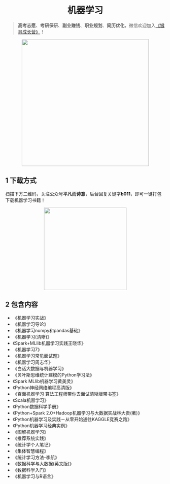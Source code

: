 <h1 align="center">机器学习</h1>

> **高考志愿**、**考研保研**、**副业赚钱**、**职业规划**、**简历优化**，微信欢迎加入[《猴哥成长营》](https://www.yuque.com/jackpop/ulig5a/srnochggbsa2eltw?singleDoc#)！

<p align="center">
    <img src="https://s11.ax1x.com/2023/12/23/pi7qxU0.md.jpg" height="400"></img>
</p>

## 1 下载方式

扫描下方二维码，关注公众号**平凡而诗意**，后台回复关键字**b011**，即可一键打包下载机器学习书籍！

<p align="center">
    <img src="https://s1.ax1x.com/2022/07/10/jsCAdH.jpg" width="260" height="260"></img>
</p>

## 2 包含内容

- 《机器学习实战》
- 《机器学习导论》
- 《机器学习numpy和pandas基础》
- 《机器学习(清晰)》
- 《Spark+MLlib机器学习实践王晓华》
- 《机器学习7》
- 《机器学习常见面试题》
- 《机器学习周志华》
- 《白话大数据与机器学习》
- 《贝叶斯思维统计建模的Python学习法》
- 《Spark MLlib机器学习黄美灵》
- 《Python神经网络编程高清版》
- 《百面机器学习 算法工程师带你去面试清晰版带书签》
- 《Scala机器学习》
- 《Python数据科学手册》
- 《Python+Spark 2.0+Hadoop机器学习与大数据实战林大贵(著)》
- 《Python机器学习及实践－从零开始通往KAGGLE竞赛之路》
- 《Python机器学习经典实例》
- 《图解机器学习》
- 《推荐系统实践》
- 《统计学个人笔记》
- 《集体智慧编程》
- 《统计学习方法-李航》
- 《数据科学与大数据(英文版)》
- 《数据科学入门》
- 《机器学习与R语言》
